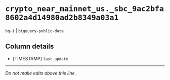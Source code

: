 # `crypto_near_mainnet_us._sbc_9ac2bfa8602a4d14980ad2b8349a03a1`
`bq-1` | `bigquery-public-data`

## Column details
* [TIMESTAMP] `last_update`

-------------------------------------------------------------------------------
*Do not make edits above this line.*
